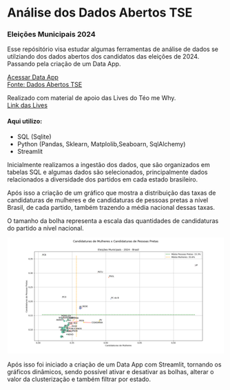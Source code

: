 # Análise dos Dados Abertos TSE

### Eleições Municipais 2024

Esse repósitório visa estudar algumas ferramentas de análise de dados se utilziando dos dados abertos dos candidatos das eleições de 2024. Passando pela criação de um Data App.

[Acessar Data App](https://candidaturas-br-2024.streamlit.app/)\
[Fonte: Dados Abertos TSE](https://dadosabertos.tse.jus.br/dataset/candidatos-2024)

Realizado com material de apoio das Lives do Téo me Why.\
[Link das Lives](https://www.twitch.tv/collections/hPL8gBlV7xc2BA)

#### Aqui utilizo:
* SQL (Sqlite)
* Python (Pandas, Sklearn, Matplolib,Seaboarn, SqlAlchemy)
* Streamlit 

Inicialmente realizamos a ingestão dos dados, que são organizados em tabelas SQL e algumas dados são selecionados, principalmente dados relacionados a diversidade dos partidos em cada estado brasileiro.

Após isso a criação de um gráfico que mostra a distribuição das taxas de candidaturas de mulheres e de candidaturas de pessoas pretas a nível Brasil, de cada partido, também trazendo a média nacional dessas taxas.

O tamanho da bolha representa a escala das quantidades de candidaturas do partido a nível nacional.

![<alt-text>](<https://raw.githubusercontent.com/andrepeersil/tse-eleicoes-2024/refs/heads/main/img/grafico_mulherxpretos_v2.png>)

Após isso foi iniciado a criação de um Data App com Streamlit, tornando os gráficos dinâmicos, sendo possível ativar e desativar as bolhas, alterar o valor da clusterização e também filtrar por estado.


